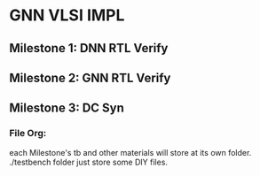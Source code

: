 # GNN VLSI IMPL

## Milestone 1: DNN RTL Verify

## Milestone 2: GNN RTL Verify

## Milestone 3: DC Syn



### File Org:
each Milestone's tb and other materials will store at its own folder. ./testbench folder just store some DIY files.